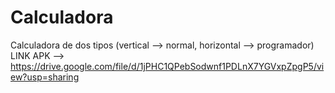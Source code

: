 # Calculadora
Calculadora de dos tipos (vertical --> normal, horizontal --> programador)
LINK APK --> https://drive.google.com/file/d/1jPHC1QPebSodwnf1PDLnX7YGVxpZpgP5/view?usp=sharing
